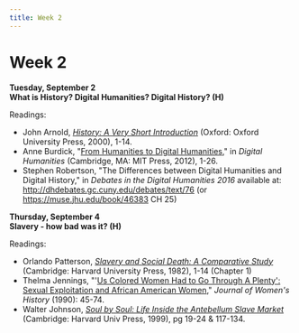 ```yaml
---
title: Week 2
---
```


# Week 2

**Tuesday, September 2**  
**What is History? Digital Humanities? Digital History? (H)**

Readings:
- John Arnold, <a href="https://doi-org.denison.idm.oclc.org/10.1093/actrade/9780192853523.003.0001" target="_blank">*History: A Very Short Introduction*</a> (Oxford: Oxford University Press, 2000), 1-14.
- Anne Burdick, "<a href="https://doi.org/10.7551/mitpress/9248.003.0003" target="_blank">From Humanities to Digital Humanities</a>," in *Digital Humanities* (Cambridge, MA: MIT Press, 2012), 1-26.
- Stephen Robertson, "The Differences between Digital Humanities and Digital History," in *Debates in the Digital Humanities 2016* available at: <a href="http://dhdebates.gc.cuny.edu/debates/text/76" target="_blank">http://dhdebates.gc.cuny.edu/debates/text/76</a> (or <a href="https://muse.jhu.edu/book/46383" target="_blank">https://muse.jhu.edu/book/46383</a> CH 25)

**Thursday, September 4**  
**Slavery - how bad was it? (H)**

Readings:
- Orlando Patterson, <a href="https://go.exlibris.link/2NYKmyyQ" target="_blank">*Slavery and Social Death: A Comparative Study*</a> (Cambridge: Harvard University Press, 1982), 1-14 (Chapter 1)
- Thelma Jennings, "'<a href="http://0-gateway.proquest.com.dewey2.library.denison.edu/openurl?url_ver=Z39.88-2004&res_dat=xri:pao-us:&rft_dat=xri:pao:article:h338-1990-001-03-000003" target="_blank">Us Colored Women Had to Go Through A Plenty': Sexual Exploitation and African American Women</a>," *Journal of Women's History* (1990): 45-74.
- Walter Johnson, <a href="https://drive.google.com/file/d/1mFs5Eul_wiBaU2L-zb4Rk_bQueR96Gsl/view?usp=sharing" target="_blank">*Soul by Soul: Life Inside the Antebellum Slave Market*</a> (Cambridge: Harvard Univ Press, 1999), pg 19-24 & 117-134.
